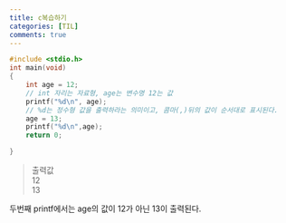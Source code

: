 ```yaml
---
title: c복습하기
categories: [TIL]
comments: true
--- 
```


```c
#include <stdio.h>
int main(void)
{ 
    int age = 12;
    // int 자리는 자료형, age는 변수명 12는 값
    printf("%d\n", age);
    // %d는 정수형 값을 출력하라는 의미이고, 콤마(,)뒤의 값이 순서대로 표시된다.
    age = 13;
    printf("%d\n",age);
    return 0;

}
```
> 출력값  
> 12  
> 13  

두번째 printf에서는 age의 값이 12가 아닌 13이 출력된다.

<br>
<br>


